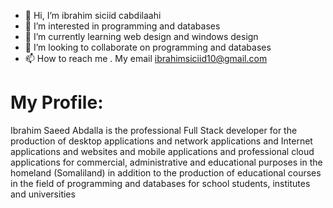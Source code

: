- 👋 Hi, I’m ibrahim siciid cabdilaahi
- 👀 I’m interested in programming and databases
- 🌱 I’m currently learning web design and windows design
- 💞️ I’m looking to collaborate on programming and databases
- 📫 How to reach me . My email ibrahimsiciid10@gmail.com 


# My Profile:

Ibrahim Saeed Abdalla is the professional Full Stack developer for the production of desktop applications and network applications and Internet applications and websites and mobile applications and professional cloud applications for commercial, administrative and educational purposes in the homeland (Somaliland) in addition to the production of educational courses in the field of programming and databases for school students, institutes and universities

